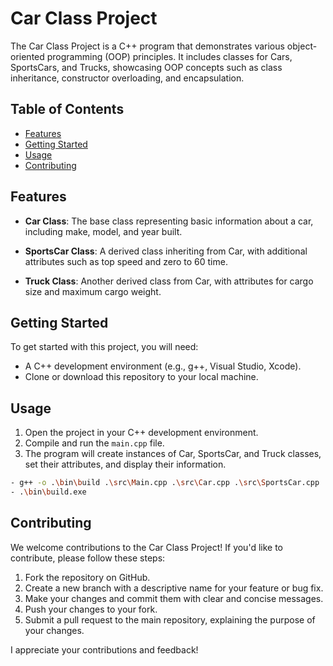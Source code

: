 # Car Class Project

The Car Class Project is a C++ program that demonstrates various object-oriented programming (OOP) principles. It includes classes for Cars, SportsCars, and Trucks, showcasing OOP concepts such as class inheritance, constructor overloading, and encapsulation.

## Table of Contents

- [Features](#features)
- [Getting Started](#getting-started)
- [Usage](#usage)
- [Contributing](#contributing)


## Features

- **Car Class**: The base class representing basic information about a car, including make, model, and year built.

- **SportsCar Class**: A derived class inheriting from Car, with additional attributes such as top speed and zero to 60 time.

- **Truck Class**: Another derived class from Car, with attributes for cargo size and maximum cargo weight.

## Getting Started

To get started with this project, you will need:

- A C++ development environment (e.g., g++, Visual Studio, Xcode).
- Clone or download this repository to your local machine.

## Usage

1. Open the project in your C++ development environment.
2. Compile and run the `main.cpp` file.
3. The program will create instances of Car, SportsCar, and Truck classes, set their attributes, and display their information.

```bash
- g++ -o .\bin\build .\src\Main.cpp .\src\Car.cpp .\src\SportsCar.cpp .\src\Truck.cpp
- .\bin\build.exe
```

## Contributing

We welcome contributions to the Car Class Project! If you'd like to contribute, please follow these steps:

1. Fork the repository on GitHub.
2. Create a new branch with a descriptive name for your feature or bug fix.
3. Make your changes and commit them with clear and concise messages.
4. Push your changes to your fork.
5. Submit a pull request to the main repository, explaining the purpose of your changes.

I appreciate your contributions and feedback!